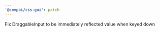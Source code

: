 ```yaml
---
'@compai/css-gui': patch
---
```


Fix DraggableInput to be immediately reflected value when keyed down
